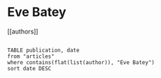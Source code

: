 # Eve Batey

[[authors]]

```dataview

TABLE publication, date
from "articles"
where contains(flat(list(author)), "Eve Batey")
sort date DESC

```
